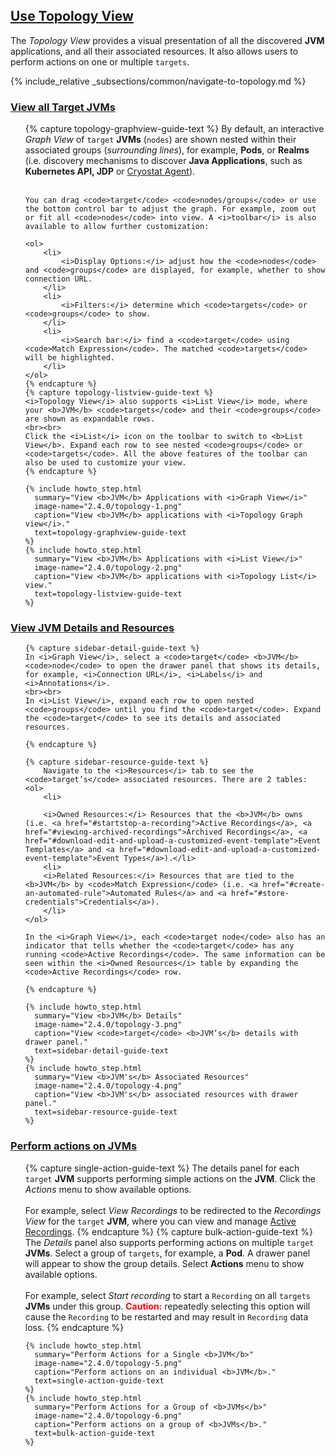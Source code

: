 ## [Use Topology View](#use-topology-view)

The *Topology View* provides a visual presentation of all the discovered **JVM** applications, and all their associated resources. It also allows users to perform actions on one or multiple `targets`.

{% include_relative _subsections/common/navigate-to-topology.md %}

### [View all Target JVMs](#view-all-target-jvms)

<ol>
    {% capture topology-graphview-guide-text %}
    By default, an interactive <i>Graph View</i> of <code>target</code> <b>JVMs</b> (<code>nodes</code>) are shown nested within their associated groups (<i>surrounding lines</i>), for example, <b>Pods</b>, or <b>Realms</b> (i.e. discovery mechanisms to discover <b>Java Applications</b>, such as <b>Kubernetes API, JDP</b> or <a href="#using-the-cryostat-agent">Cryostat Agent</a>).
    <br><br>

    You can drag <code>target</code> <code>nodes/groups</code> or use the bottom control bar to adjust the graph. For example, zoom out or fit all <code>nodes</code> into view. A <i>toolbar</i> is also available to allow further customization:

    <ol>
        <li>
            <i>Display Options:</i> adjust how the <code>nodes</code> and <code>groups</code> are displayed, for example, whether to show connection URL.
        </li>
        <li>
            <i>Filters:</i> determine which <code>targets</code> or <code>groups</code> to show.
        </li>
        <li>
            <i>Search bar:</i> find a <code>target</code> using <code>Match Expression</code>. The matched <code>targets</code> will be highlighted.
        </li>
    </ol>
    {% endcapture %}
    {% capture topology-listview-guide-text %}
    <i>Topology View</i> also supports <i>List View</i> mode, where your <b>JVM</b> <code>targets</code> and their <code>groups</code> are shown as expandable rows.
    <br><br>
    Click the <i>List</i> icon on the toolbar to switch to <b>List View</b>. Expand each row to see nested <code>groups</code> or <code>targets</code>. All the above features of the toolbar can also be used to customize your view.
    {% endcapture %}

    {% include howto_step.html
      summary="View <b>JVM</b> Applications with <i>Graph View</i>"
      image-name="2.4.0/topology-1.png"
      caption="View <b>JVM</b> applications with <i>Topology Graph view</i>."
      text=topology-graphview-guide-text
    %}
    {% include howto_step.html
      summary="View <b>JVM</b> Applications with <i>List View</i>"
      image-name="2.4.0/topology-2.png"
      caption="View <b>JVM</b> applications with <i>Topology List</i> view."
      text=topology-listview-guide-text
    %}
</ol>

### [View JVM Details and Resources](#view-jvm-details-and-resources)
<ol>

    {% capture sidebar-detail-guide-text %}
    In <i>Graph View</i>, select a <code>target</code> <b>JVM</b> <code>node</code> to open the drawer panel that shows its details, for example, <i>Connection URL</i>, <i>Labels</i> and <i>Annotations</i>.
    <br><br>
    In <i>List View</i>, expand each row to open nested <code>groups</code> until you find the <code>target</code>. Expand the <code>target</code> to see its details and associated resources.

    {% endcapture %}

    {% capture sidebar-resource-guide-text %}
        Navigate to the <i>Resources</i> tab to see the <code>target’s</code> associated resources. There are 2 tables:
    <ol>
        <li>
        
        <i>Owned Resources:</i> Resources that the <b>JVM</b> owns (i.e. <a href="#startstop-a-recording">Active Recordings</a>, <a href="#viewing-archived-recordings">Archived Recordings</a>, <a href="#download-edit-and-upload-a-customized-event-template">Event Templates</a> and <a href="#download-edit-and-upload-a-customized-event-template">Event Types</a>).</li>
        <li>
        <i>Related Resources:</i> Resources that are tied to the <b>JVM</b> by <code>Match Expression</code> (i.e. <a href="#create-an-automated-rule">Automated Rules</a> and <a href="#store-credentials">Credentials</a>).
        </li>
    </ol>

    In the <i>Graph View</i>, each <code>target node</code> also has an indicator that tells whether the <code>target</code> has any running <code>Active Recordings</code>. The same information can be seen within the <i>Owned Resources</i> table by expanding the <code>Active Recordings</code> row.

    {% endcapture %}

    {% include howto_step.html
      summary="View <b>JVM</b> Details"
      image-name="2.4.0/topology-3.png"
      caption="View <code>target</code> <b>JVM’s</b> details with drawer panel."
      text=sidebar-detail-guide-text
    %}
    {% include howto_step.html
      summary="View <b>JVM's</b> Associated Resources"
      image-name="2.4.0/topology-4.png"
      caption="View <b>JVM's</b> associated resources with drawer panel."
      text=sidebar-resource-guide-text
    %}
</ol>

### [Perform actions on JVMs](#perform-actions-on-jvms)

<ol>
    {% capture single-action-guide-text %}
    The details panel for each <code>target</code> <b>JVM</b> supports performing simple actions on the <b>JVM</b>. Click the <i>Actions</i> menu to show available options.
    <br><br>
    For example, select <i>View Recordings</i> to be redirected to the <i>Recordings View</i> for the <code>target</code> <b>JVM</b>, where you can view and manage <a href="#startstop-a-recording">Active Recordings</a>.
    {% endcapture %}
    {% capture bulk-action-guide-text %}
    The <i>Details</i> panel also supports performing actions on multiple <code>target</code> <b>JVMs</b>. Select a group of <code>targets</code>, for example, a <b>Pod</b>. A drawer panel will appear to show the group details. Select <b>Actions</b> menu to show available options.
    <br><br>
    For example, select <i>Start recording</i> to start a <code>Recording</code> on all <code>targets</code> <b>JVMs</b> under this group. <b style="color:red">Caution:</b> repeatedly selecting this option will cause the <code>Recording</code> to be restarted and may result in <code>Recording</code> data loss.
    {% endcapture %}
    
    {% include howto_step.html
      summary="Perform Actions for a Single <b>JVM</b>"
      image-name="2.4.0/topology-5.png"
      caption="Perform actions on an individual <b>JVM</b>."
      text=single-action-guide-text
    %}
    {% include howto_step.html
      summary="Perform Actions for a Group of <b>JVMs</b>"
      image-name="2.4.0/topology-6.png"
      caption="Perform actions on a group of <b>JVMs</b>."
      text=bulk-action-guide-text
    %}
</ol>
